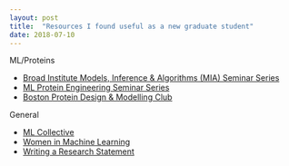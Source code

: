 ```yaml
---
layout: post
title:  "Resources I found useful as a new graduate student"
date: 2018-07-10
---
```


ML/Proteins
- [Broad Institute Models, Inference & Algorithms (MIA) Seminar Series](https://www.broadinstitute.org/talks/fall-2022/mia)
- [ML Protein Engineering Seminar Series](https://www.ml4proteinengineering.com)
- [Boston Protein Design & Modelling Club](https://www.bpdmc.org)

General
- [ML Collective](https://mlcollective.org)
- [Women in Machine Learning](https://wimlworkshop.org)
- [Writing a Research Statement](https://www.alexluresearch.com/resources/research_statements/)
